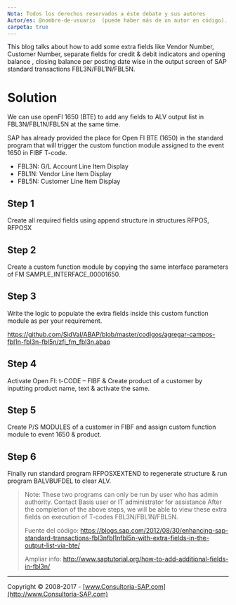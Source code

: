 ```yaml
---
Nota: Todos los derechos reservados a éste debate y sus autores
Autor/es: @nombre-de-usuario  (puede haber más de un autor en código).
carpeta: true
---
```


This blog talks about how to add some extra fields like Vendor Number, Customer Number, separate fields for credit & debit indicators and opening balance , closing balance per posting date wise in the output screen of SAP standard transactions FBL3N/FBL1N/FBL5N.

# Solution
We can use openFI 1650 (BTE) to add any fields to ALV output list in FBL3N/FBL1N/FBL5N at the same time.

SAP has already provided the place for Open FI BTE (1650) in the standard program that will trigger the custom function module assigned to the event 1650 in FIBF T-code.

* FBL3N:  G/L Account Line Item Display
* FBL1N:  Vendor Line Item Display
* FBL5N:  Customer Line Item Display

## Step 1
Create all required fields using append structure in structures RFPOS, RFPOSX

## Step 2
Create a custom function module by copying the same interface parameters of FM SAMPLE_INTERFACE_00001650.

## Step 3
Write the logic to populate the extra fields inside this custom function module as per your requirement.

https://github.com/SidVal/ABAP/blob/master/codigos/agregar-campos-fbl1n-fbl3n-fbl5n/zfi_fm_fbl3n.abap

## Step 4
Activate Open FI: t-CODE – FIBF & Create product of a customer by inputting product name, text & activate the same.

## Step 5
Create P/S MODULES of a customer in FIBF and assign custom function module to event 1650 & product.

## Step 6
Finally run standard program RFPOSXEXTEND to regenerate structure & run program BALVBUFDEL to clear ALV.

>Note: These two programs can only be run by user who has admin authority. Contact Basis user or IT administrator for assistance
After the completion of the above steps, we will be able to view these extra fields on execution of T-codes FBL3N/FBL1N/FBL5N. 
>
>Fuente del código:
https://blogs.sap.com/2012/08/30/enhancing-sap-standard-transactions-fbl3nfbl1nfbl5n-with-extra-fields-in-the-output-list-via-bte/
>
>Ampliar info:
http://www.saptutorial.org/how-to-add-additional-fields-in-fbl3n/



***

Copyright © 2008-2017 - [www.Consultoria-SAP.com](http://www.Consultoria-SAP.com)
